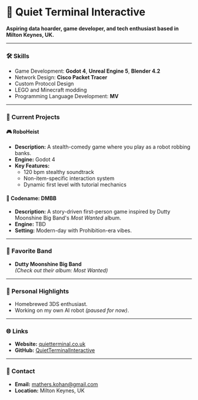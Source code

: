# 👾 Quiet Terminal Interactive

**Aspiring data hoarder, game developer, and tech enthusiast based in Milton Keynes, UK.**

---

### 🛠 Skills
- Game Development: **Godot 4**, **Unreal Engine 5**, **Blender 4.2**
- Network Design: **Cisco Packet Tracer**
- Custom Protocol Design
- LEGO and Minecraft modding
- Programming Language Development: **MV**

---

### 🌟 Current Projects
#### 🎮 **RoboHeist**
- **Description:** A stealth-comedy game where you play as a robot robbing banks.
- **Engine:** Godot 4
- **Key Features:**
  - 120 bpm stealthy soundtrack
  - Non-item-specific interaction system
  - Dynamic first level with tutorial mechanics

#### 🎷 **Codename: DMBB**
- **Description:** A story-driven first-person game inspired by Dutty Moonshine Big Band's *Most Wanted* album.
- **Engine:** TBD
- **Setting:** Modern-day with Prohibition-era vibes.

---

### 🎵 Favorite Band
- **Dutty Moonshine Big Band**  
  _(Check out their album: *Most Wanted*)_

---

### 🧩 Personal Highlights
- Homebrewed 3DS enthusiast.
- Working on my own AI robot _(paused for now)_.

---

### 🌐 Links
- **Website:** [quietterminal.co.uk](https://quietterminal.co.uk)
- **GitHub:** [QuietTerminalInteractive](https://github.com/YourGitHubUsername)

---

### 📍 Contact
- **Email:** mathers.kohan@gmail.com  
- **Location:** Milton Keynes, UK

